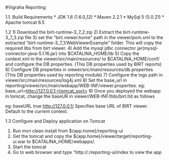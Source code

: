 #Vigraha Reporting

1.1. Build Requirements
    * JDK 1.6 (1.6.0_12)
    * Maven 2.2.1
    * MySql 5 (5.0.21)
    * Apache tomcat 6.5

1.2 1) Download the birt-runtime-3_7_2.zip
    2) Extract the birt-runtime-3_7_3.zip file
    3) set the "birt.viewer.home" path in the viewer/pom.xml to the
       extracted "birt-runtime-3_7_1/WebViewerExample" folder. This will copy the required libs from birt viewer.
    4) Add the mysql jdbc connector jar(mysql-connector-java-5.1.16.jar) into $CATALINA_HOME/lib
    5) Copy the context.xml in the viewer/src/main/resources/ to $CATALINA_HOME/conf/ and configure the DB properties. (This DB properties used by BIRT reports)
    6) Configure DB properties in viewer/src/main/resources/db.properties (This DB properties used by reporting module)
    7) Configure the logs path in viewer/src/main/resources/log4j.xml
    8) Set the base_url in reporting/viewer/src/main/webapp/WEB-INF/viewer.properties. eg: base_url=http://127.0.0.1:<tomcat_port>
    9) Once you deployed the webapp in tomcat, change the baseUR in viewer/WEB-INF/tlds/birt.tld as follows

eg:     <attribute>
            <name>baseURL</name>
            <required>true</required>
            <rtexprvalue>http://127.0.0.1/</rtexprvalue>
            <description>
                Specifies base URL of BIRT viewer.
                Default to the current context.
            </description>
        </attribute>


1.3 Configure and Deploy application on Tomcat

 1) Run mvn clean install from ${app.home}/reporting-ui
 2) Get the tomcat and copy the ${app.home}/viewer/target/reporting-ui.war to
    $CATALINA_HOME/webapps/.
 3) Start the tomcat
 4) Go to web browser and type "http://<ip>:<port>/reporting-ui/index to view the app

